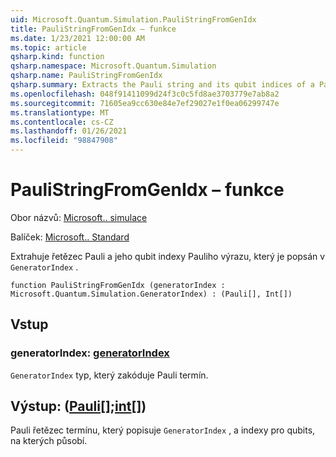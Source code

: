 ```yaml
---
uid: Microsoft.Quantum.Simulation.PauliStringFromGenIdx
title: PauliStringFromGenIdx – funkce
ms.date: 1/23/2021 12:00:00 AM
ms.topic: article
qsharp.kind: function
qsharp.namespace: Microsoft.Quantum.Simulation
qsharp.name: PauliStringFromGenIdx
qsharp.summary: Extracts the Pauli string and its qubit indices of a Pauli term described by a `GeneratorIndex`.
ms.openlocfilehash: 048f91411099d24f3c0c5fd8ae3703779e7ab8a2
ms.sourcegitcommit: 71605ea9cc630e84e7ef29027e1f0ea06299747e
ms.translationtype: MT
ms.contentlocale: cs-CZ
ms.lasthandoff: 01/26/2021
ms.locfileid: "98847908"
---
```

# <a name="paulistringfromgenidx-function"></a>PauliStringFromGenIdx – funkce

Obor názvů: [Microsoft.. simulace](xref:Microsoft.Quantum.Simulation)

Balíček: [Microsoft.. Standard](https://nuget.org/packages/Microsoft.Quantum.Standard)


Extrahuje řetězec Pauli a jeho qubit indexy Pauliho výrazu, který je popsán v `GeneratorIndex` .

```qsharp
function PauliStringFromGenIdx (generatorIndex : Microsoft.Quantum.Simulation.GeneratorIndex) : (Pauli[], Int[])
```


## <a name="input"></a>Vstup

### <a name="generatorindex--generatorindex"></a>generatorIndex: [generatorIndex](xref:Microsoft.Quantum.Simulation.GeneratorIndex)

`GeneratorIndex` typ, který zakóduje Pauli termín.



## <a name="output--pauliint"></a>Výstup: ([Pauli](xref:microsoft.quantum.lang-ref.pauli)[];[int](xref:microsoft.quantum.lang-ref.int)[])

Pauli řetězec termínu, který popisuje `GeneratorIndex` , a indexy pro qubits, na kterých působí.